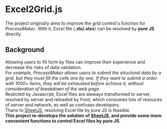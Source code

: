 # Excel2Grid.js

The project originally aims to improve the grid control's function for *ProcessMaker*.
With it, Excel file (**.xls/.xlsx**) can be resolved by **pure JS** directly.

## Background
Allowing users to fill form by files can improve their experience and decrease the risks of data validation. <br>
*For example, ProcessMaker allows users to submit the structural data by a grid, but they must fill the cells one by one. If they want to submit a order with 1000+ items, they will be exhausted before achieve it, without consideration of breakdown of the web page.*<br><bsr>
Resticted by Javascript, Excel files are alaways transformed to server, resolved by server and reloaded by front, which consumes lots of resouces of server and network, as well as confuses developers.<br>
Thans to [SheetJS](https://sheetjs.com/), resolving Excel file by pure JS is feasible.<br>
**This project re-develops the solution of [SheetJS](https://sheetjs.com/), and provide some more convenient functions to control Excel files by pure JS.**
